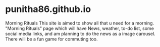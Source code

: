 # punitha86.github.io
Morning Rituals
This site is aimed to show all that u need for a morning. "Morning Rituals" page which will have News, weather, to-do list, some social media links, and am planning to do the news as a image carousel. There will be a fun game for commuting too.

